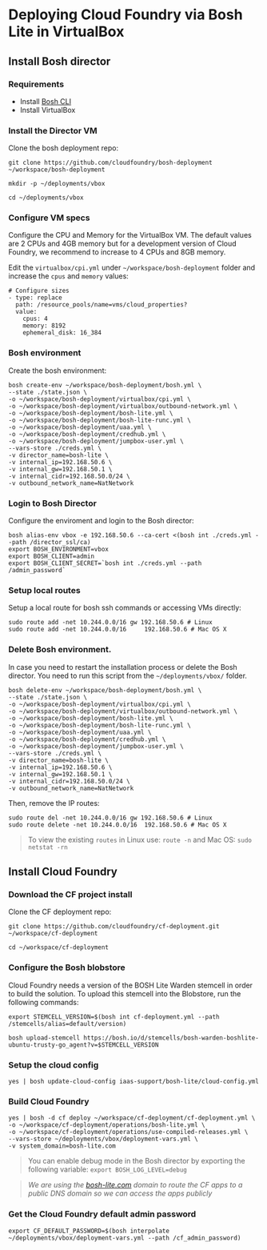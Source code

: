 # Deploying Cloud Foundry via Bosh Lite in VirtualBox

## Install Bosh director

### Requirements

* Install [Bosh CLI](http://bosh.io/docs/cli-v2/#install)
* Install VirtualBox

### Install the Director VM

Clone the bosh deployment repo:

```
git clone https://github.com/cloudfoundry/bosh-deployment ~/workspace/bosh-deployment

mkdir -p ~/deployments/vbox

cd ~/deployments/vbox
```

### Configure VM specs

Configure the CPU and Memory for the VirtualBox VM. The default values are 2 CPUs and 4GB memory but for a development version of Cloud Foundry, we recommend to increase to 4 CPUs and 8GB memory.

Edit the `virtualbox/cpi.yml` under `~/workspace/bosh-deployment` folder and increase the `cpus` and `memory` values:

```
# Configure sizes
- type: replace
  path: /resource_pools/name=vms/cloud_properties?
  value:
    cpus: 4
    memory: 8192
    ephemeral_disk: 16_384
```

### Bosh environment

Create the bosh environment:

```
bosh create-env ~/workspace/bosh-deployment/bosh.yml \
--state ./state.json \
-o ~/workspace/bosh-deployment/virtualbox/cpi.yml \
-o ~/workspace/bosh-deployment/virtualbox/outbound-network.yml \
-o ~/workspace/bosh-deployment/bosh-lite.yml \
-o ~/workspace/bosh-deployment/bosh-lite-runc.yml \
-o ~/workspace/bosh-deployment/uaa.yml \
-o ~/workspace/bosh-deployment/credhub.yml \
-o ~/workspace/bosh-deployment/jumpbox-user.yml \
--vars-store ./creds.yml \
-v director_name=bosh-lite \
-v internal_ip=192.168.50.6 \
-v internal_gw=192.168.50.1 \
-v internal_cidr=192.168.50.0/24 \
-v outbound_network_name=NatNetwork
```

### Login to Bosh Director

Configure the enviroment and login to the Bosh director:

```
bosh alias-env vbox -e 192.168.50.6 --ca-cert <(bosh int ./creds.yml --path /director_ssl/ca)
export BOSH_ENVIRONMENT=vbox
export BOSH_CLIENT=admin
export BOSH_CLIENT_SECRET=`bosh int ./creds.yml --path /admin_password`
```

### Setup local routes

Setup a local route for bosh ssh commands or accessing VMs directly:

```
sudo route add -net 10.244.0.0/16 gw 192.168.50.6 # Linux
sudo route add -net 10.244.0.0/16     192.168.50.6 # Mac OS X
```

### Delete Bosh environment.

In case you need to restart the installation process or delete the Bosh director. You need to run this script from the `~/deployments/vbox/` folder.

```
bosh delete-env ~/workspace/bosh-deployment/bosh.yml \
--state ./state.json \
-o ~/workspace/bosh-deployment/virtualbox/cpi.yml \
-o ~/workspace/bosh-deployment/virtualbox/outbound-network.yml \
-o ~/workspace/bosh-deployment/bosh-lite.yml \
-o ~/workspace/bosh-deployment/bosh-lite-runc.yml \
-o ~/workspace/bosh-deployment/uaa.yml \
-o ~/workspace/bosh-deployment/credhub.yml \
-o ~/workspace/bosh-deployment/jumpbox-user.yml \
--vars-store ./creds.yml \
-v director_name=bosh-lite \
-v internal_ip=192.168.50.6 \
-v internal_gw=192.168.50.1 \
-v internal_cidr=192.168.50.0/24 \
-v outbound_network_name=NatNetwork
```

Then, remove the IP routes:

```
sudo route del -net 10.244.0.0/16 gw 192.168.50.6 # Linux
sudo route delete -net 10.244.0.0/16  192.168.50.6 # Mac OS X
```
> To view the existing `routes` in Linux use: `route -n` and Mac OS: `sudo netstat -rn`

## Install Cloud Foundry

### Download the CF project install

Clone the CF deployment repo:

```
git clone https://github.com/cloudfoundry/cf-deployment.git ~/workspace/cf-deployment

cd ~/workspace/cf-deployment
```

### Configure the Bosh blobstore

Cloud Foundry needs a version of the BOSH Lite Warden stemcell in order to build the solution.  To upload this stemcell into the Blobstore, run the following commands:

```
export STEMCELL_VERSION=$(bosh int cf-deployment.yml --path /stemcells/alias=default/version)

bosh upload-stemcell https://bosh.io/d/stemcells/bosh-warden-boshlite-ubuntu-trusty-go_agent?v=$STEMCELL_VERSION
```

### Setup the cloud config

```
yes | bosh update-cloud-config iaas-support/bosh-lite/cloud-config.yml
```

### Build Cloud Foundry

```
yes | bosh -d cf deploy ~/workspace/cf-deployment/cf-deployment.yml \
-o ~/workspace/cf-deployment/operations/bosh-lite.yml \
-o ~/workspace/cf-deployment/operations/use-compiled-releases.yml \
--vars-store ~/deployments/vbox/deployment-vars.yml \
-v system_domain=bosh-lite.com
```

> You can enable debug mode in the Bosh director by exporting the following variable: `export BOSH_LOG_LEVEL=debug`

> *We are using the [bosh-lite.com](http://bosh-lite.com) domain to route the CF apps to a public DNS domain so we can access the apps publicly*

### Get the Cloud Foundry default admin password

```
export CF_DEFAULT_PASSWORD=$(bosh interpolate ~/deployments/vbox/deployment-vars.yml --path /cf_admin_password)
```
